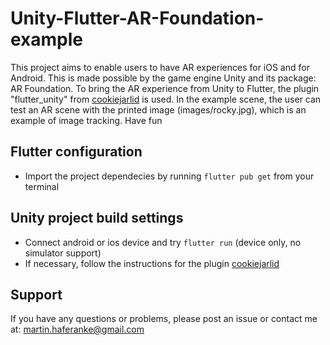 # Unity-Flutter-AR-Foundation-example
This project aims to enable users to have AR experiences for iOS and for Android. This is made possible by the game engine Unity and its package: AR Foundation. 
To bring the AR experience from Unity to Flutter, the plugin "flutter_unity" from [cookiejarlid](https://github.com/Glartek/flutter-unity/commits?author=cookiejarlid) is used. 
In the example scene, the user can test an AR scene with the printed image (images/rocky.jpg), which is an example of image tracking. Have fun

## Flutter configuration
* Import the project dependecies by running `flutter pub get` from your terminal

## Unity project build settings
* Connect android or ios device and try `flutter run` (device only, no simulator support)
* If necessary, follow the instructions for the plugin [cookiejarlid](https://github.com/Glartek/flutter-unity/)

## Support
If you have any questions or problems, please post an issue or contact me at: [martin.haferanke@gmail.com](mailto:martin.haferanke@gmail.com)
 